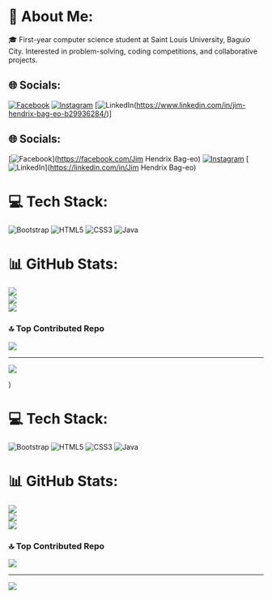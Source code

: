 # 💫 About Me:
🎓 First-year computer science student at Saint Louis University, Baguio City. Interested in problem-solving, coding competitions, and collaborative projects.


## 🌐 Socials:
[![Facebook](https://img.shields.io/badge/Facebook-%231877F2.svg?logo=Facebook&logoColor=white)](https://www.facebook.com/profile.php?id=100012185675300) [![Instagram](https://img.shields.io/badge/Instagram-%23E4405F.svg?logo=Instagram&logoColor=white)](https://instagram.com/hendrixxjimmm) [![LinkedIn](https://img.shields.io/badge/LinkedIn-%230077B5.svg?logo=linkedin&logoColor=white)(https://www.linkedin.com/in/jim-hendrix-bag-eo-b29936284/)]


## 🌐 Socials:
[![Facebook](https://img.shields.io/badge/Facebook-%231877F2.svg?logo=Facebook&logoColor=white)](https://facebook.com/Jim Hendrix Bag-eo) [![Instagram](https://img.shields.io/badge/Instagram-%23E4405F.svg?logo=Instagram&logoColor=white)](https://www.instagram.com/hendrixxjimmm/) [![LinkedIn](https://img.shields.io/badge/LinkedIn-%230077B5.svg?logo=linkedin&logoColor=white)](https://linkedin.com/in/Jim Hendrix Bag-eo) 

# 💻 Tech Stack:
![Bootstrap](https://img.shields.io/badge/bootstrap-%238511FA.svg?style=for-the-badge&logo=bootstrap&logoColor=white) ![HTML5](https://img.shields.io/badge/html5-%23E34F26.svg?style=for-the-badge&logo=html5&logoColor=white) ![CSS3](https://img.shields.io/badge/css3-%231572B6.svg?style=for-the-badge&logo=css3&logoColor=white) ![Java](https://img.shields.io/badge/java-%23ED8B00.svg?style=for-the-badge&logo=openjdk&logoColor=white)
# 📊 GitHub Stats:
![](https://github-readme-stats.vercel.app/api?username=Hendrizzzz&theme=chartreuse-dark&hide_border=false&include_all_commits=true&count_private=true)<br/>
![](https://github-readme-streak-stats.herokuapp.com/?user=Hendrizzzz&theme=chartreuse-dark&hide_border=false)<br/>
![](https://github-readme-stats.vercel.app/api/top-langs/?username=Hendrizzzz&theme=chartreuse-dark&hide_border=false&include_all_commits=true&count_private=true&layout=compact)

### 🔝 Top Contributed Repo
![](https://github-contributor-stats.vercel.app/api?username=Hendrizzzz&limit=5&theme=dracula&combine_all_yearly_contributions=true)

---
[![](https://visitcount.itsvg.in/api?id=Hendrizzzz&icon=6&color=0)](https://visitcount.itsvg.in)

<!-- Proudly created with GPRM ( https://gprm.itsvg.in ) -->) 

# 💻 Tech Stack:
![Bootstrap](https://img.shields.io/badge/bootstrap-%238511FA.svg?style=for-the-badge&logo=bootstrap&logoColor=white) ![HTML5](https://img.shields.io/badge/html5-%23E34F26.svg?style=for-the-badge&logo=html5&logoColor=white) ![CSS3](https://img.shields.io/badge/css3-%231572B6.svg?style=for-the-badge&logo=css3&logoColor=white) ![Java](https://img.shields.io/badge/java-%23ED8B00.svg?style=for-the-badge&logo=openjdk&logoColor=white)
# 📊 GitHub Stats:
![](https://github-readme-stats.vercel.app/api?username=Hendrizzzz&theme=chartreuse-dark&hide_border=false&include_all_commits=true&count_private=true)<br/>
![](https://github-readme-streak-stats.herokuapp.com/?user=Hendrizzzz&theme=chartreuse-dark&hide_border=false)<br/>
![](https://github-readme-stats.vercel.app/api/top-langs/?username=Hendrizzzz&theme=chartreuse-dark&hide_border=false&include_all_commits=true&count_private=true&layout=compact)

### 🔝 Top Contributed Repo
![](https://github-contributor-stats.vercel.app/api?username=Hendrizzzz&limit=5&theme=dracula&combine_all_yearly_contributions=true)

---
[![](https://visitcount.itsvg.in/api?id=Hendrizzzz&icon=6&color=0)](https://visitcount.itsvg.in)

<!-- Proudly created with GPRM ( https://gprm.itsvg.in ) -->
